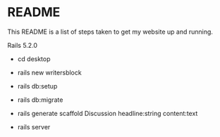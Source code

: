 # README

This README is a list of steps taken to get my website up and running.

Rails 5.2.0

* cd desktop

* rails new writersblock

* rails db:setup

* rails db:migrate

* rails generate scaffold Discussion headline:string content:text

* rails server